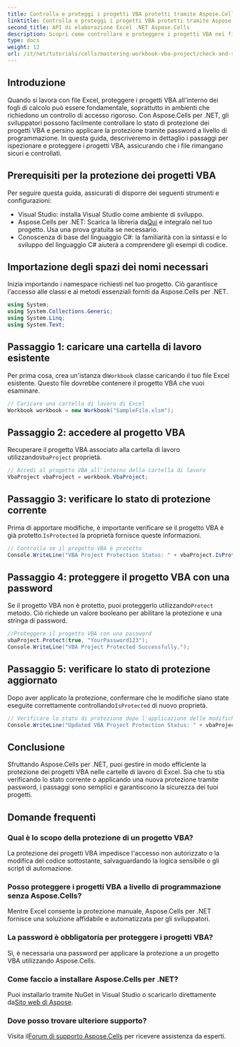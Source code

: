 ```yaml
---
title: Controlla e proteggi i progetti VBA protetti tramite Aspose.Cells
linktitle: Controlla e proteggi i progetti VBA protetti tramite Aspose.Cells
second_title: API di elaborazione Excel .NET Aspose.Cells
description: Scopri come controllare e proteggere i progetti VBA nei file Excel a livello di programmazione utilizzando Aspose.Cells per .NET. Guida dettagliata con esempi di codice completi inclusi.
type: docs
weight: 12
url: /it/net/tutorials/cells/mastering-workbook-vba-project/check-and-secure-vba-projects-is-protected/
---
```

## Introduzione

Quando si lavora con file Excel, proteggere i progetti VBA all'interno dei fogli di calcolo può essere fondamentale, soprattutto in ambienti che richiedono un controllo di accesso rigoroso. Con Aspose.Cells per .NET, gli sviluppatori possono facilmente controllare lo stato di protezione dei progetti VBA e persino applicare la protezione tramite password a livello di programmazione. In questa guida, descriveremo in dettaglio i passaggi per ispezionare e proteggere i progetti VBA, assicurando che i file rimangano sicuri e controllati.

## Prerequisiti per la protezione dei progetti VBA

Per seguire questa guida, assicurati di disporre dei seguenti strumenti e configurazioni:

- Visual Studio: installa Visual Studio come ambiente di sviluppo.
-  Aspose.Cells per .NET: Scarica la libreria da[Qui](https://releases.aspose.com/cells/net/) e integralo nel tuo progetto. Usa una prova gratuita se necessario.
- Conoscenza di base del linguaggio C#: la familiarità con la sintassi e lo sviluppo del linguaggio C# aiuterà a comprendere gli esempi di codice.

## Importazione degli spazi dei nomi necessari

Inizia importando i namespace richiesti nel tuo progetto. Ciò garantisce l'accesso alle classi e ai metodi essenziali forniti da Aspose.Cells per .NET.

```csharp
using System;
using System.Collections.Generic;
using System.Linq;
using System.Text;
```

## Passaggio 1: caricare una cartella di lavoro esistente

 Per prima cosa, crea un'istanza di`Workbook` classe caricando il tuo file Excel esistente. Questo file dovrebbe contenere il progetto VBA che vuoi esaminare.

```csharp
// Caricare una cartella di lavoro di Excel
Workbook workbook = new Workbook("SampleFile.xlsm");
```

## Passaggio 2: accedere al progetto VBA

 Recuperare il progetto VBA associato alla cartella di lavoro utilizzando`VbaProject` proprietà.

```csharp
// Accedi al progetto VBA all'interno della cartella di lavoro
VbaProject vbaProject = workbook.VbaProject;
```

## Passaggio 3: verificare lo stato di protezione corrente

 Prima di apportare modifiche, è importante verificare se il progetto VBA è già protetto.`IsProtected` la proprietà fornisce queste informazioni.

```csharp
// Controlla se il progetto VBA è protetto
Console.WriteLine("VBA Project Protection Status: " + vbaProject.IsProtected);
```

## Passaggio 4: proteggere il progetto VBA con una password

 Se il progetto VBA non è protetto, puoi proteggerlo utilizzando`Protect` metodo. Ciò richiede un valore booleano per abilitare la protezione e una stringa di password.

```csharp
//Proteggere il progetto VBA con una password
vbaProject.Protect(true, "YourPassword123");
Console.WriteLine("VBA Project Protected Successfully.");
```

## Passaggio 5: verificare lo stato di protezione aggiornato

 Dopo aver applicato la protezione, confermare che le modifiche siano state eseguite correttamente controllando`IsProtected` di nuovo proprietà.

```csharp
// Verificare lo stato di protezione dopo l'applicazione delle modifiche
Console.WriteLine("Updated VBA Project Protection Status: " + vbaProject.IsProtected);
```

## Conclusione

Sfruttando Aspose.Cells per .NET, puoi gestire in modo efficiente la protezione dei progetti VBA nelle cartelle di lavoro di Excel. Sia che tu stia verificando lo stato corrente o applicando una nuova protezione tramite password, i passaggi sono semplici e garantiscono la sicurezza dei tuoi progetti.

## Domande frequenti

### Qual è lo scopo della protezione di un progetto VBA?
La protezione dei progetti VBA impedisce l'accesso non autorizzato o la modifica del codice sottostante, salvaguardando la logica sensibile o gli script di automazione.

### Posso proteggere i progetti VBA a livello di programmazione senza Aspose.Cells?
Mentre Excel consente la protezione manuale, Aspose.Cells per .NET fornisce una soluzione affidabile e automatizzata per gli sviluppatori.

### La password è obbligatoria per proteggere i progetti VBA?
Sì, è necessaria una password per applicare la protezione a un progetto VBA utilizzando Aspose.Cells.

### Come faccio a installare Aspose.Cells per .NET?
 Puoi installarlo tramite NuGet in Visual Studio o scaricarlo direttamente da[Sito web di Aspose](https://releases.aspose.com/cells/net/).

### Dove posso trovare ulteriore supporto?
 Visita il[Forum di supporto Aspose.Cells](https://forum.aspose.com/c/cells/9) per ricevere assistenza da esperti.